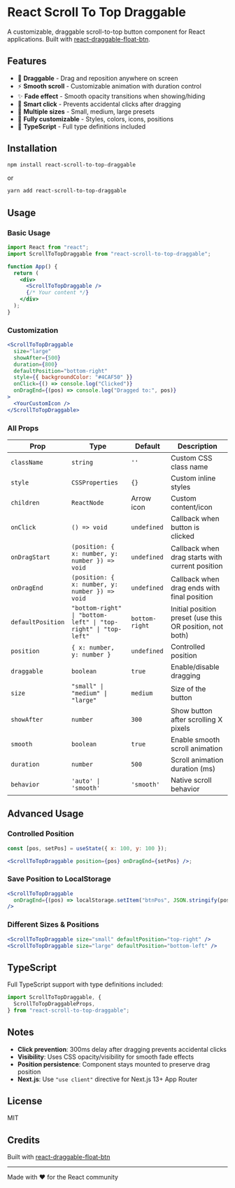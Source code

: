 # React Scroll To Top Draggable

A customizable, draggable scroll-to-top button component for React applications. Built with [react-draggable-float-btn](https://www.npmjs.com/package/react-draggable-float-btn).

## Features

- 🎯 **Draggable** - Drag and reposition anywhere on screen
- ⚡ **Smooth scroll** - Customizable animation with duration control
- ✨ **Fade effect** - Smooth opacity transitions when showing/hiding
- 🚫 **Smart click** - Prevents accidental clicks after dragging
- 📏 **Multiple sizes** - Small, medium, large presets
- 🎨 **Fully customizable** - Styles, colors, icons, positions
- 🔧 **TypeScript** - Full type definitions included

## Installation

```bash
npm install react-scroll-to-top-draggable
```

or

```bash
yarn add react-scroll-to-top-draggable
```

## Usage

### Basic Usage

```jsx
import React from "react";
import ScrollToTopDraggable from "react-scroll-to-top-draggable";

function App() {
  return (
    <div>
      <ScrollToTopDraggable />
      {/* Your content */}
    </div>
  );
}
```

### Customization

```jsx
<ScrollToTopDraggable
  size="large"
  showAfter={500}
  duration={800}
  defaultPosition="bottom-right"
  style={{ backgroundColor: "#4CAF50" }}
  onClick={() => console.log("Clicked")}
  onDragEnd={(pos) => console.log("Dragged to:", pos)}
>
  <YourCustomIcon />
</ScrollToTopDraggable>
```

### All Props

| Prop              | Type                                                           | Default        | Description                                              |
| ----------------- | -------------------------------------------------------------- | -------------- | -------------------------------------------------------- |
| `className`       | `string`                                                       | `''`           | Custom CSS class name                                    |
| `style`           | `CSSProperties`                                                | `{}`           | Custom inline styles                                     |
| `children`        | `ReactNode`                                                    | Arrow icon     | Custom content/icon                                      |
| `onClick`         | `() => void`                                                   | `undefined`    | Callback when button is clicked                          |
| `onDragStart`     | `(position: { x: number, y: number }) => void`                 | `undefined`    | Callback when drag starts with current position          |
| `onDragEnd`       | `(position: { x: number, y: number }) => void`                 | `undefined`    | Callback when drag ends with final position              |
| `defaultPosition` | `"bottom-right" \| "bottom-left" \| "top-right" \| "top-left"` | `bottom-right` | Initial position preset (use this OR position, not both) |
| `position`        | `{ x: number, y: number }`                                     | `undefined`    | Controlled position                                      |
| `draggable`       | `boolean`                                                      | `true`         | Enable/disable dragging                                  |
| `size`            | `"small" \| "medium" \| "large"`                               | `medium`       | Size of the button                                       |
| `showAfter`       | `number`                                                       | `300`          | Show button after scrolling X pixels                     |
| `smooth`          | `boolean`                                                      | `true`         | Enable smooth scroll animation                           |
| `duration`        | `number`                                                       | `500`          | Scroll animation duration (ms)                           |
| `behavior`        | `'auto' \| 'smooth'`                                           | `'smooth'`     | Native scroll behavior                                   |

## Advanced Usage

### Controlled Position

```jsx
const [pos, setPos] = useState({ x: 100, y: 100 });

<ScrollToTopDraggable position={pos} onDragEnd={setPos} />;
```

### Save Position to LocalStorage

```jsx
<ScrollToTopDraggable
  onDragEnd={(pos) => localStorage.setItem("btnPos", JSON.stringify(pos))}
/>
```

### Different Sizes & Positions

```jsx
<ScrollToTopDraggable size="small" defaultPosition="top-right" />
<ScrollToTopDraggable size="large" defaultPosition="bottom-left" />
```

## TypeScript

Full TypeScript support with type definitions included:

```typescript
import ScrollToTopDraggable, {
  ScrollToTopDraggableProps,
} from "react-scroll-to-top-draggable";
```

## Notes

- **Click prevention**: 300ms delay after dragging prevents accidental clicks
- **Visibility**: Uses CSS opacity/visibility for smooth fade effects
- **Position persistence**: Component stays mounted to preserve drag position
- **Next.js**: Use `"use client"` directive for Next.js 13+ App Router

## License

MIT

## Credits

Built with [react-draggable-float-btn](https://www.npmjs.com/package/react-draggable-float-btn)

---

Made with ❤️ for the React community
